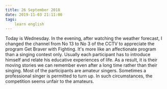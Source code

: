 ```yaml
---
title: 26 September 2018
date: 2019-11-03 21:11:00
tags:
    learn english
---
```


Today is Wednesday. In the evening, after watching the weather forecast, I changed the channel from No 13 to No 3 of the CCTV to appreciate the program Get Braver with Fighting. It's more like an affectionate program than a singing contest only. Usually each participant has to introduce himself and relate his educative experiences of life. As a result, it is their moving stories we can remember even after a long time rather than their singing. Most of the participants are amateur singers. Sometimes a professional singer is permitted to turn up. In such circumstances, the competition seems unfair to the amateurs. 